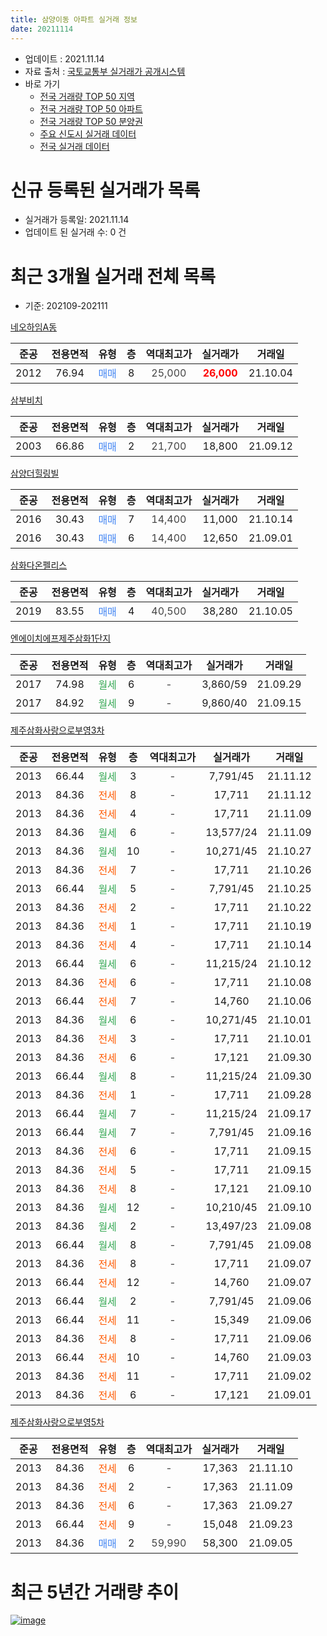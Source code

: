 ```yaml
---
title: 삼양이동 아파트 실거래 정보
date: 20211114
---
```


* 업데이트 : 2021.11.14
* 자료 출처 : [국토교통부 실거래가 공개시스템](http://rt.molit.go.kr)
* 바로 가기
    * [전국 거래량 TOP 50 지역](https://apt-info.github.io/apt-trade-info/tr)
    * [전국 거래량 TOP 50 아파트](https://apt-info.github.io/apt-trade-info/ta)
    * [전국 거래량 TOP 50 분양권](https://apt-info.github.io/apt-trade-info/tb)
    * [주요 신도시 실거래 데이터](https://apt-info.github.io/apt-trade-info/newtown)
    * [전국 실거래 데이터](https://apt-info.github.io/apt-trade-info/all)



<script async src="https://pagead2.googlesyndication.com/pagead/js/adsbygoogle.js"></script>
<!-- 기본광고 -->
<ins class="adsbygoogle"
     style="display:block"
     data-ad-client="ca-pub-1142216861245946"
     data-ad-slot="4805727019"
     data-ad-format="auto"
     data-full-width-responsive="true"></ins>
<script>
     (adsbygoogle = window.adsbygoogle || []).push({});
</script>


# 신규 등록된 실거래가 목록

* 실거래가 등록일: 2021.11.14
* 업데이트 된 실거래 수: 0 건




<script async src="https://pagead2.googlesyndication.com/pagead/js/adsbygoogle.js"></script>
<!-- 기본광고 -->
<ins class="adsbygoogle"
     style="display:block"
     data-ad-client="ca-pub-1142216861245946"
     data-ad-slot="4805727019"
     data-ad-format="auto"
     data-full-width-responsive="true"></ins>
<script>
     (adsbygoogle = window.adsbygoogle || []).push({});
</script>


# 최근 3개월 실거래 전체 목록
* 기준: 202109-202111


[네오하임A동](https://search.naver.com/search.naver?query=%EB%84%A4%EC%98%A4%ED%95%98%EC%9E%84A%EB%8F%99)

|준공|전용면적|유형|층|역대최고가|실거래가|거래일|
|:---:|:---:|:---:|:---:|:---:|:---:|:---:|
|2012|76.94|<span style="color:#4285F3">매매</span>|8|<span style="color:#444444">25,000</span>|<b><span style="color:#FF0000">26,000</span></b>|21.10.04|

[삼부비치](https://search.naver.com/search.naver?query=%EC%82%BC%EB%B6%80%EB%B9%84%EC%B9%98)

|준공|전용면적|유형|층|역대최고가|실거래가|거래일|
|:---:|:---:|:---:|:---:|:---:|:---:|:---:|
|2003|66.86|<span style="color:#4285F3">매매</span>|2|<span style="color:#444444">21,700</span>|18,800|21.09.12|

[삼양더힐링빌](https://search.naver.com/search.naver?query=%EC%82%BC%EC%96%91%EB%8D%94%ED%9E%90%EB%A7%81%EB%B9%8C)

|준공|전용면적|유형|층|역대최고가|실거래가|거래일|
|:---:|:---:|:---:|:---:|:---:|:---:|:---:|
|2016|30.43|<span style="color:#4285F3">매매</span>|7|<span style="color:#444444">14,400</span>|11,000|21.10.14|
|2016|30.43|<span style="color:#4285F3">매매</span>|6|<span style="color:#444444">14,400</span>|12,650|21.09.01|

[삼화다온펠리스](https://search.naver.com/search.naver?query=%EC%82%BC%ED%99%94%EB%8B%A4%EC%98%A8%ED%8E%A0%EB%A6%AC%EC%8A%A4)

|준공|전용면적|유형|층|역대최고가|실거래가|거래일|
|:---:|:---:|:---:|:---:|:---:|:---:|:---:|
|2019|83.55|<span style="color:#4285F3">매매</span>|4|<span style="color:#444444">40,500</span>|38,280|21.10.05|

[엔에이치에프제주삼화1단지](https://search.naver.com/search.naver?query=%EC%97%94%EC%97%90%EC%9D%B4%EC%B9%98%EC%97%90%ED%94%84%EC%A0%9C%EC%A3%BC%EC%82%BC%ED%99%941%EB%8B%A8%EC%A7%80)

|준공|전용면적|유형|층|역대최고가|실거래가|거래일|
|:---:|:---:|:---:|:---:|:---:|:---:|:---:|
|2017|74.98|<span style="color:#34A853">월세</span>|6|<span style="color:#444444">-</span>|3,860/59|21.09.29|
|2017|84.92|<span style="color:#34A853">월세</span>|9|<span style="color:#444444">-</span>|9,860/40|21.09.15|

[제주삼화사랑으로부영3차](https://search.naver.com/search.naver?query=%EC%A0%9C%EC%A3%BC%EC%82%BC%ED%99%94%EC%82%AC%EB%9E%91%EC%9C%BC%EB%A1%9C%EB%B6%80%EC%98%813%EC%B0%A8)

|준공|전용면적|유형|층|역대최고가|실거래가|거래일|
|:---:|:---:|:---:|:---:|:---:|:---:|:---:|
|2013|66.44|<span style="color:#34A853">월세</span>|3|<span style="color:#444444">-</span>|7,791/45|21.11.12|
|2013|84.36|<span style="color:#FF5A00">전세</span>|8|<span style="color:#444444">-</span>|17,711|21.11.12|
|2013|84.36|<span style="color:#FF5A00">전세</span>|4|<span style="color:#444444">-</span>|17,711|21.11.09|
|2013|84.36|<span style="color:#34A853">월세</span>|6|<span style="color:#444444">-</span>|13,577/24|21.11.09|
|2013|84.36|<span style="color:#34A853">월세</span>|10|<span style="color:#444444">-</span>|10,271/45|21.10.27|
|2013|84.36|<span style="color:#FF5A00">전세</span>|7|<span style="color:#444444">-</span>|17,711|21.10.26|
|2013|66.44|<span style="color:#34A853">월세</span>|5|<span style="color:#444444">-</span>|7,791/45|21.10.25|
|2013|84.36|<span style="color:#FF5A00">전세</span>|2|<span style="color:#444444">-</span>|17,711|21.10.22|
|2013|84.36|<span style="color:#FF5A00">전세</span>|1|<span style="color:#444444">-</span>|17,711|21.10.19|
|2013|84.36|<span style="color:#FF5A00">전세</span>|4|<span style="color:#444444">-</span>|17,711|21.10.14|
|2013|66.44|<span style="color:#34A853">월세</span>|6|<span style="color:#444444">-</span>|11,215/24|21.10.12|
|2013|84.36|<span style="color:#FF5A00">전세</span>|6|<span style="color:#444444">-</span>|17,711|21.10.08|
|2013|66.44|<span style="color:#FF5A00">전세</span>|7|<span style="color:#444444">-</span>|14,760|21.10.06|
|2013|84.36|<span style="color:#34A853">월세</span>|6|<span style="color:#444444">-</span>|10,271/45|21.10.01|
|2013|84.36|<span style="color:#FF5A00">전세</span>|3|<span style="color:#444444">-</span>|17,711|21.10.01|
|2013|84.36|<span style="color:#FF5A00">전세</span>|6|<span style="color:#444444">-</span>|17,121|21.09.30|
|2013|66.44|<span style="color:#34A853">월세</span>|8|<span style="color:#444444">-</span>|11,215/24|21.09.30|
|2013|84.36|<span style="color:#FF5A00">전세</span>|1|<span style="color:#444444">-</span>|17,711|21.09.28|
|2013|66.44|<span style="color:#34A853">월세</span>|7|<span style="color:#444444">-</span>|11,215/24|21.09.17|
|2013|66.44|<span style="color:#34A853">월세</span>|7|<span style="color:#444444">-</span>|7,791/45|21.09.16|
|2013|84.36|<span style="color:#FF5A00">전세</span>|6|<span style="color:#444444">-</span>|17,711|21.09.15|
|2013|84.36|<span style="color:#FF5A00">전세</span>|5|<span style="color:#444444">-</span>|17,711|21.09.15|
|2013|84.36|<span style="color:#FF5A00">전세</span>|8|<span style="color:#444444">-</span>|17,121|21.09.10|
|2013|84.36|<span style="color:#34A853">월세</span>|12|<span style="color:#444444">-</span>|10,210/45|21.09.10|
|2013|84.36|<span style="color:#34A853">월세</span>|2|<span style="color:#444444">-</span>|13,497/23|21.09.08|
|2013|66.44|<span style="color:#34A853">월세</span>|8|<span style="color:#444444">-</span>|7,791/45|21.09.08|
|2013|84.36|<span style="color:#FF5A00">전세</span>|8|<span style="color:#444444">-</span>|17,711|21.09.07|
|2013|66.44|<span style="color:#FF5A00">전세</span>|12|<span style="color:#444444">-</span>|14,760|21.09.07|
|2013|66.44|<span style="color:#34A853">월세</span>|2|<span style="color:#444444">-</span>|7,791/45|21.09.06|
|2013|66.44|<span style="color:#FF5A00">전세</span>|11|<span style="color:#444444">-</span>|15,349|21.09.06|
|2013|84.36|<span style="color:#FF5A00">전세</span>|8|<span style="color:#444444">-</span>|17,711|21.09.06|
|2013|66.44|<span style="color:#FF5A00">전세</span>|10|<span style="color:#444444">-</span>|14,760|21.09.03|
|2013|84.36|<span style="color:#FF5A00">전세</span>|11|<span style="color:#444444">-</span>|17,711|21.09.02|
|2013|84.36|<span style="color:#FF5A00">전세</span>|6|<span style="color:#444444">-</span>|17,121|21.09.01|


<script async src="https://pagead2.googlesyndication.com/pagead/js/adsbygoogle.js"></script>
<!-- 기본광고 -->
<ins class="adsbygoogle"
     style="display:block"
     data-ad-client="ca-pub-1142216861245946"
     data-ad-slot="4805727019"
     data-ad-format="auto"
     data-full-width-responsive="true"></ins>
<script>
     (adsbygoogle = window.adsbygoogle || []).push({});
</script>


[제주삼화사랑으로부영5차](https://search.naver.com/search.naver?query=%EC%A0%9C%EC%A3%BC%EC%82%BC%ED%99%94%EC%82%AC%EB%9E%91%EC%9C%BC%EB%A1%9C%EB%B6%80%EC%98%815%EC%B0%A8)

|준공|전용면적|유형|층|역대최고가|실거래가|거래일|
|:---:|:---:|:---:|:---:|:---:|:---:|:---:|
|2013|84.36|<span style="color:#FF5A00">전세</span>|6|<span style="color:#444444">-</span>|17,363|21.11.10|
|2013|84.36|<span style="color:#FF5A00">전세</span>|2|<span style="color:#444444">-</span>|17,363|21.11.09|
|2013|84.36|<span style="color:#FF5A00">전세</span>|6|<span style="color:#444444">-</span>|17,363|21.09.27|
|2013|66.44|<span style="color:#FF5A00">전세</span>|9|<span style="color:#444444">-</span>|15,048|21.09.23|
|2013|84.36|<span style="color:#4285F3">매매</span>|2|<span style="color:#444444">59,990</span>|58,300|21.09.05|



<script async src="https://pagead2.googlesyndication.com/pagead/js/adsbygoogle.js"></script>
<!-- 기본광고 -->
<ins class="adsbygoogle"
     style="display:block"
     data-ad-client="ca-pub-1142216861245946"
     data-ad-slot="4805727019"
     data-ad-format="auto"
     data-full-width-responsive="true"></ins>
<script>
     (adsbygoogle = window.adsbygoogle || []).push({});
</script>


# 최근 5년간 거래량 추이


<div style="width:100%;">
    <canvas id="deal_progress" height="200"></canvas>
</div>

<script>
new Chart(document.getElementById("deal_progress"), {
    type: 'line',
    data: {
        labels: ['16.01','16.02','16.03','16.04','16.05','16.06','16.07','16.08','16.09','16.10','16.11','16.12','17.01','17.02','17.03','17.04','17.05','17.06','17.07','17.08','17.09','17.10','17.11','17.12','18.01','18.02','18.03','18.04','18.05','18.06','18.07','18.08','18.09','18.10','18.11','18.12','19.01','19.02','19.03','19.04','19.05','19.06','19.07','19.08','19.09','19.10','19.11','19.12','20.01','20.02','20.03','20.04','20.05','20.06','20.07','20.08','20.09','20.10','20.11','20.12','21.01','21.02','21.03','21.04','21.05','21.06','21.07','21.08','21.09','21.10','21.11'],
        datasets: [{
            label: '매매/분양권',
            data: [1,3,1,0,2,2,2,0,2,3,4,1,3,0,2,3,1,6,2,0,1,3,2,4,3,2,1,2,2,0,1,1,0,1,0,2,1,1,1,3,3,2,2,3,3,11,9,3,9,5,4,1,3,3,3,1,5,3,12,11,9,5,6,4,4,8,5,6,3,3,0],
            borderColor: "rgba(66, 133, 243, 1)",
            backgroundColor: "rgba(66, 133, 243, 0.05)",
            borderWidth: 1,
            pointRadius: 0,
            fill: false,
            lineTension: 0
        },{
            label: '전/월세',
            data: [73,47,33,18,17,13,10,47,64,33,37,46,69,38,28,16,14,7,6,43,59,31,37,63,140,48,38,25,19,9,14,49,60,39,35,44,62,36,28,21,12,15,15,34,44,32,28,48,48,294,35,30,17,19,17,35,30,23,27,32,41,17,22,19,8,10,9,22,23,11,6],
            borderColor: "rgba(255, 90, 0, 1)",
            backgroundColor: "rgba(255, 90, 0, 0.05)",
            borderWidth: 1,
            pointRadius: 0,
            fill: false,
            lineTension: 0
        },{
            label: '합계',
            data: [74,50,34,18,19,15,12,47,66,36,41,47,72,38,30,19,15,13,8,43,60,34,39,67,143,50,39,27,21,9,15,50,60,40,35,46,63,37,29,24,15,17,17,37,47,43,37,51,57,299,39,31,20,22,20,36,35,26,39,43,50,22,28,23,12,18,14,28,26,14,6],
            borderColor: "rgba(0, 0, 0, 1)",
            backgroundColor: "rgba(0, 0, 0, 0.03)",
            borderWidth: 0.1,
            pointRadius: 0,
            fill: true,
            lineTension: 0
        }
        ]
    },
    options: {
        responsive: true,
        title: {
            display: false
        },
        tooltips: {
            mode: 'index',
            intersect: false
        },
        hover: {
            mode: 'nearest',
            intersect: true
        },
        scales: {
            xAxes: [{
                display: true,
                scaleLabel: {
                    display: true,
                    labelString: '년/월'
                }
            }],
            yAxes: [{
                display: true,
                ticks: {
                    suggestedMin: 0,
                },
                scaleLabel: {
                    display: true,
                    labelString: '실거래 수'
                }
            }]
        }
    }
});

</script>


[![image](https://apt-info.github.io/images/2020-01-03-apt-trade-info/1024x500.png)](https://play.google.com/store/apps/details?id=com.aptinfo.apttradeinfo)

